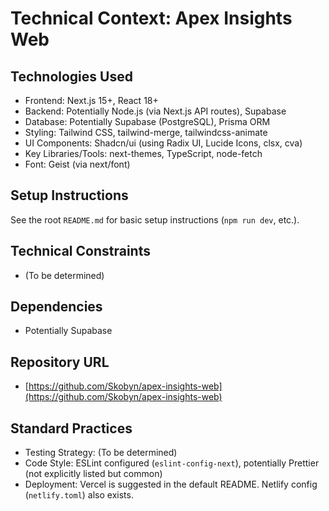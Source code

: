 # Technical Context: Apex Insights Web

## Technologies Used

*   Frontend: Next.js 15+, React 18+
*   Backend: Potentially Node.js (via Next.js API routes), Supabase
*   Database: Potentially Supabase (PostgreSQL), Prisma ORM
*   Styling: Tailwind CSS, tailwind-merge, tailwindcss-animate
*   UI Components: Shadcn/ui (using Radix UI, Lucide Icons, clsx, cva)
*   Key Libraries/Tools: next-themes, TypeScript, node-fetch
*   Font: Geist (via next/font)

## Setup Instructions

See the root `README.md` for basic setup instructions (`npm run dev`, etc.).

## Technical Constraints

*   (To be determined)

## Dependencies

*   Potentially Supabase

## Repository URL

*   [https://github.com/Skobyn/apex-insights-web](https://github.com/Skobyn/apex-insights-web)

## Standard Practices

*   Testing Strategy: (To be determined)
*   Code Style: ESLint configured (`eslint-config-next`), potentially Prettier (not explicitly listed but common)
*   Deployment: Vercel is suggested in the default README. Netlify config (`netlify.toml`) also exists. 